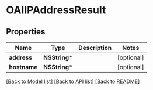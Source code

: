 # OAIIPAddressResult

## Properties
Name | Type | Description | Notes
------------ | ------------- | ------------- | -------------
**address** | **NSString*** |  | [optional] 
**hostname** | **NSString*** |  | [optional] 

[[Back to Model list]](../README#documentation-for-models) [[Back to API list]](../README#documentation-for-api-endpoints) [[Back to README]](../README)


